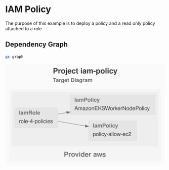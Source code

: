 # IAM Policy

The purpose of this example is to deploy a policy and a read only policy attached to a role

## Dependency Graph

```sh
gc graph
```

![GraphTarget](diagram-target.svg)
